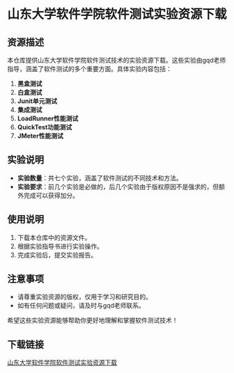 # 山东大学软件学院软件测试实验资源下载

## 资源描述

本仓库提供山东大学软件学院软件测试技术的实验资源下载。这些实验由gqd老师指导，涵盖了软件测试的多个重要方面。具体实验内容包括：

1. **黑盒测试**
2. **白盒测试**
3. **Junit单元测试**
4. **集成测试**
5. **LoadRunner性能测试**
6. **QuickTest功能测试**
7. **JMeter性能测试**

## 实验说明

- **实验数量**：共七个实验，涵盖了软件测试的不同技术和方法。
- **实验要求**：前几个实验是必做的，后几个实验由于版权原因不是强求的，但额外完成可以获得加分。

## 使用说明

1. 下载本仓库中的资源文件。
2. 根据实验指导书进行实验操作。
3. 完成实验后，提交实验报告。

## 注意事项

- 请尊重实验资源的版权，仅用于学习和研究目的。
- 如有任何问题或疑问，请及时与gqd老师联系。

希望这些实验资源能够帮助你更好地理解和掌握软件测试技术！

## 下载链接

[山东大学软件学院软件测试实验资源下载](https://pan.quark.cn/s/62c5deb45c84)